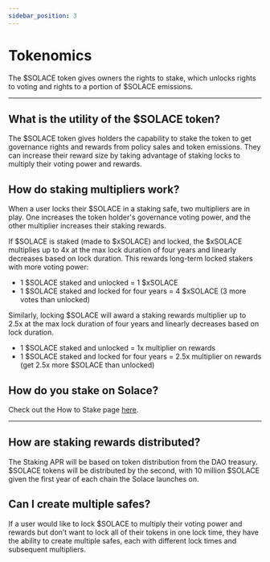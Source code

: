 ```yaml
---
sidebar_position: 3
---
```


# Tokenomics
The $SOLACE token gives owners the rights to stake, which unlocks rights to voting and rights to a portion of $SOLACE emissions.

---

## What is the utility of the $SOLACE token?
The $SOLACE token gives holders the capability to stake the token to get governance rights and rewards from policy sales and token emissions. They can increase their reward size by taking advantage of staking locks to multiply their voting power and rewards.

## How do staking multipliers work?
When a user locks their $SOLACE in a staking safe, two multipliers are in play. One increases the token holder's governance voting power, and the other multiplier increases their staking rewards.

If $SOLACE is staked (made to $xSOLACE) and locked, the $xSOLACE multiplies up to 4x at the max lock duration of four years and linearly decreases based on lock duration. This rewards long-term locked stakers with more voting power:

- 1 $SOLACE staked and unlocked = 1 $xSOLACE
- 1 $SOLACE staked and locked for four years = 4 $xSOLACE (3 more votes than unlocked)

Similarly, locking $SOLACE will award a staking rewards multiplier up to 2.5x at the max lock duration of four years and linearly decreases based on lock duration.

- 1 $SOLACE staked and unlocked = 1x multiplier on rewards
- 1 $SOLACE staked and locked for four years = 2.5x multiplier on rewards (get 2.5x more $SOLACE than unlocked)

## How do you stake on Solace?
Check out the How to Stake page [<u>here</u>](/docs/user-guides/stake).

---

## How are staking rewards distributed?
The Staking APR will be based on token distribution from the DAO treasury. $SOLACE tokens will be distributed by the second, with 10 million $SOLACE given the first year of each chain the Solace launches on.

## Can I create multiple safes?
If a user would like to lock $SOLACE to multiply their voting power and rewards but don’t want to lock all of their tokens in one lock time, they have the ability to create multiple safes, each with different lock times and subsequent multipliers.
